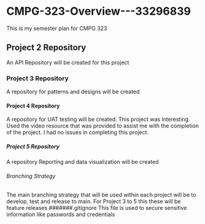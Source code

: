# CMPG-323-Overview---33296839
This is my semester plan for CMPG 323
## Project 2 Repository
An API Repository will be created for this project
### Project 3 Repository
A repository for patterns and designs will be created
#### Project 4 Repository
A repository for UAT testing will be created. 
This project was interesting. Used the video resource that was provided to assist me with the completion of the project. I had no issues in completing this project. 
##### Project 5 Repository
A repository Reporting and data visualization will be created
###### Branching Strategy
The main branching strategy that will be used within each project will be to develop, test and release to main. For Project 3 to 5 this these will be feature releases
#######.gitignore
This file is used to secure sensitive information like passwords and credentials
